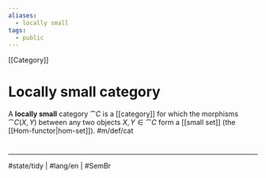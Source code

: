 ```yaml
---
aliases:
  - locally small
tags:
  - public
---
```

[[Category]]
# Locally small category

A **locally small** category $\cat C$ is a [[category]] for which the morphisms $\cat C(X,Y)$ between any two objects $X,Y \in \cat C$ form a [[small set]] (the [[Hom-functor|hom-set]]). #m/def/cat


#
---
#state/tidy | #lang/en | #SemBr


